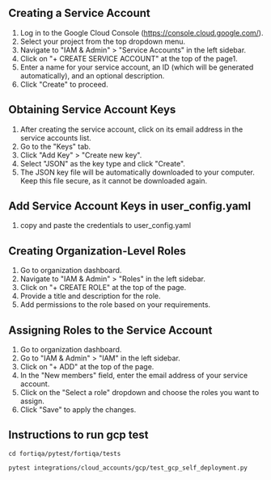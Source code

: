 ## Creating a Service Account

1. Log in to the Google Cloud Console (https://console.cloud.google.com/).
2. Select your project from the top dropdown menu.
3. Navigate to "IAM & Admin" > "Service Accounts" in the left sidebar.
4. Click on "+ CREATE SERVICE ACCOUNT" at the top of the page1.
5. Enter a name for your service account, an ID (which will be generated automatically), and an optional description.
6. Click "Create" to proceed.


## Obtaining Service Account Keys


1. After creating the service account, click on its email address in the service accounts list.
2. Go to the "Keys" tab.
3. Click "Add Key" > "Create new key".
4. Select "JSON" as the key type and click "Create".
5. The JSON key file will be automatically downloaded to your computer. Keep this file secure, as it cannot be downloaded again.

## Add Service Account Keys in user_config.yaml
1. copy and paste the credentials to user_config.yaml

## Creating Organization-Level Roles
1. Go to organization dashboard.
2. Navigate to "IAM & Admin" > "Roles" in the left sidebar.
3. Click on "+ CREATE ROLE" at the top of the page.
4. Provide a title and description for the role.
5. Add permissions to the role based on your requirements.

## Assigning Roles to the Service Account
1. Go to organization dashboard.
2. Go to "IAM & Admin" > "IAM" in the left sidebar.
3. Click on "+ ADD" at the top of the page.
4. In the "New members" field, enter the email address of your service account.
5. Click on the "Select a role" dropdown and choose the roles you want to assign.
6. Click "Save" to apply the changes.


## Instructions to run gcp test
`cd fortiqa/pytest/fortiqa/tests`

`pytest integrations/cloud_accounts/gcp/test_gcp_self_deployment.py`
